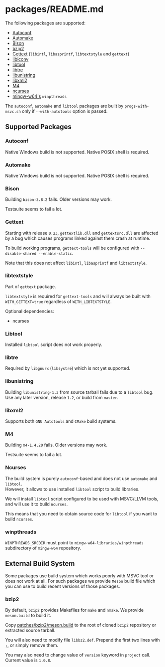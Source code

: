 # packages/README.md

The following packages are supported:

- [Autoconf](https://www.gnu.org/software/autoconf)
- [Automake](https://www.gnu.org/software/automake)
- [Bison](https://www.gnu.org/software/bison)
- [bzip2](https://sourceware.org/bzip2)
- [Gettext](https://www.gnu.org/software/gettext)
  (`libintl`, `libasprintf`, `libtextstyle` and `gettext`)
- [libiconv](https://www.gnu.org/software/libiconv)
- [libtool](https://www.gnu.org/software/libtool)
- [libtre](https://laurikari.net/tre)
- [libunistring](https://www.gnu.org/software/libunistring)
- [libxml2](https://gitlab.gnome.org/GNOME/libxml2)
- [M4](https://www.gnu.org/software/m4)
- [ncurses](https://invisible-island.net/ncurses)
- [mingw-w64's](https://www.mingw-w64.org) `winpthreads`

The `autoconf`, `automake` and `libtool` packages are built by
`progs-with-msvc.sh` only if `--with-autotools` option is passed.

## Supported Packages

### Autoconf

Native Windows build is not supported. Native POSIX shell is required.

### Automake

Native Windows build is not supported. Native POSIX shell is required.

### Bison

Building `bison-3.8.2` fails. Older versions may work.

Testsuite seems to fail a lot.

### Gettext

Starting with release `0.23`, `gettextlib.dll` and `gettextsrc.dll` are
affected by a bug which causes programs linked against them crash at runtime.

To build working programs, `gettext-tools` will be configured with
`--disable-shared --enable-static`.

Note that this does not affect `libintl`, `libasprintf` and `libtextstyle`.

### libtextstyle

Part of `gettext` package.

`libtextstyle` is required for `gettext-tools` and will always be built with
`WITH_GETTEXT=true` regardless of `WITH_LIBTEXTSTYLE`.

Optional dependencies:

- ncurses

### Libtool

Installed `libtool` script does not work properly.

### libtre

Required by `libgnurx` (`libsystre`) which is not yet supported.

### libunistring

Building `libunistring-1.3` from source tarball fails due to a `libtool` bug.
Use any later version, release `1.2`, or build from `master`.

### libxml2

Supports both `GNU Autotools` and `CMake` build systems.

### M4

Building `m4-1.4.20` fails. Older versions may work.

Testsuite seems to fail a lot.

### Ncurses

The build system is purely `autoconf`-based and does not use `automake` and
`libtool`.  
However, it allows to use installed `libtool` script to build libraries.

We will install `libtool` script configured to be used with MSVC/LLVM tools,
and will use it to build `ncurses`.

This means that you need to obtain source code for `libtool` if you want to
build `ncurses`.

### winpthreads

`WINPTHREADS_SRCDIR` must point to `mingw-w64-libraries/winpthreads`
subdirectory of `mingw-w64` repository.

## External Build System

Some packages use build system which works poorly with MSVC tool or
does not work at all. For such packages we provide `Meson` build file which
you can use to build recent versions of those packages.

### bzip2

By default, `bzip2` provides Makefiles for `make` and `nmake`. We provide
`meson.build` to build it.

Copy [patches/bzip2/meson.build](/patches/bzip2/meson.build) to the root of
cloned `bzip2` repository or extracted source tarball.

You will also need to modify file `libbz2.def`. Prepend the first two lines
with `;`, or simply remove them.

You may also need to change value of `version` keyword in `project` call.
Current value is `1.0.8`.
